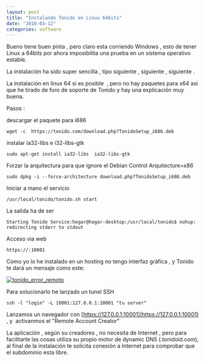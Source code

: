 ```yaml
---
layout: post
title: "Instalando Tonido en Linux 64bits"
date: "2010-03-12"
categories: software
---
```


Bueno tiene buen pinta , pero claro esta corriendo Windows , esto de tener Linux a 64bits por ahora imposibilita una prueba en un sistema operativo estable.

La instalación ha sido super sencilla , tipo siguiente , siguiente , siguiente .

La instalación en linux 64 si es posible  , pero no hay paquetes para x64 asi que he tirado de foro de soporte de Tonido y hay una explicación muy buena.

Pasos :

descargar el paquete para i686

`wget -c  https://tonido.com/download.php?TonidoSetup_i686.deb`

instalar ia32-libs e i32-libs-gtk

`sudo apt-get install ia32-libs  ia32-libs-gtk`

Forzar la arquitectura para que ignore el Debian Control Arquitecture=x86

`sudo dpkg -i --force-architecture download.php?TonidoSetup_i686.deb`

Iniciar a mano el servicio

`/usr/local/tonido/tonido.sh start`

La salida ha de ser

`Starting Tonido Service:hogar@hogar-desktop:/usr/local/tonido$ nohup: redirecting stderr to stdout`

Acceso via web

`https://:10001`

Como yo lo he instalado en un hosting no tengo interfaz gráfica , y Tonido te dará un mensaje como este:

[![](images/tonido_error_remoto-300x229.png "tonido_error_remoto")](https://luispuente.net/wp-content/uploads/2010/03/tonido_error_remoto.png)

Para solucionarlo he lanzado un tunel SSH

`ssh -l "login" -L 10001:127.0.0.1:10001 "tu server"`

Lanzamos un navegador con [https://127.0.0.1:10001](https://127.0.0.1:10001) , y  activanmos el "Remote Account Creator"

La aplicación , según su creadores , no necesita de Internet , pero para facilitarte las cosas utiliza su propio motor de dynamic DNS (.tonidoid.com), al final de la instalación te solicita conexión a Internet para comprobar que el subdominio esta libre.

